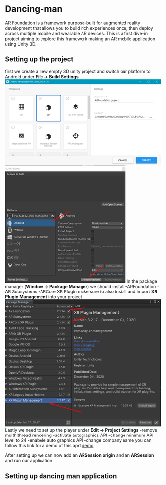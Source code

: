 # Dancing-man
AR Foundation is a framework purpose-built for augmented reality development that allows you to build rich experiences once, then deploy across multiple mobile and wearable AR devices.
This is a first dive-in project aiming to explore this framework making an AR mobile application using Unity 3D.
## Setting up the project
first we create a new empty 3D unity project and switch our platform to Android under **File -> Build Settings**
![alt text](./ScreenShots/3d.png)
![alt text](./ScreenShots/Android.png)
In the package manager (**Window -> Package Manager**) we should install 
-ARFoundation
-AR Subsystems
-ARCore XR Plugin
make sure to also install and import **XR Plugin Management** into your project
![alt text](./ScreenShots/Plugin.png)
Lastly we need to set up the player under **Edit -> Project Settings**
-remove multhithread rendering
-activate autographics API
-change minimum API level to 24
-enabele auto graphics API
-change company name
you can follow this link for a demo of this aprt [demo](https://youtu.be/0mpsiO2lCx0)

After setting up we can now add an **ARSession origin** and an **ARSession** and run our application
## Setting up dancing man application
 